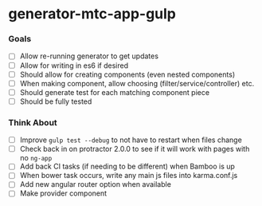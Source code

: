 # generator-mtc-app-gulp

### Goals

* [ ] Allow re-running generator to get updates
* [ ] Allow for writing in es6 if desired
* [ ] Should allow for creating components (even nested components)
* [ ] When making component, allow choosing (filter/service/controller) etc.
* [ ] Should generate test for each matching component piece
* [ ] Should be fully tested

### Think About
* [ ] Improve `gulp test --debug` to not have to restart when files change
* [ ] Check back in on protractor 2.0.0 to see if it will work with pages with no `ng-app`
* [ ] Add back CI tasks (if needing to be different) when Bamboo is up
* [ ] When bower task occurs, write any main js files into karma.conf.js
* [ ] Add new angular router option when available
* [ ] Make provider component
